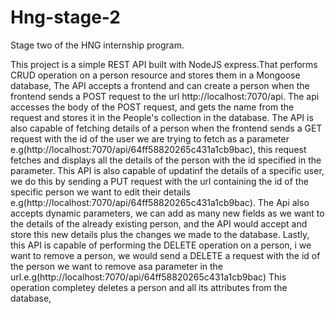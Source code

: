 # Hng-stage-2
Stage two of the HNG internship program.

This project is a simple REST API built with NodeJS express.That performs CRUD operation on a person resource and stores them in a Mongoose database, The API accepts a frontend and can create a person when the frontend sends a POST request
to the url http://localhost:7070/api. The api accesses the body of the POST request, and gets the name from the request and stores it in the People's collection in the database.
The API is also capable of fetching details of a person when the frontend sends a GET request with the id of the user we are trying to fetch as a parameter 
e.g(http://localhost:7070/api/64ff58820265c431a1cb9bac), this request fetches and displays all the details of the person with the id specified in the parameter. This API is also capable of updatinf the details of a specific user,
we do this by sending a PUT request with the url containing the id of the specific person we want to edit their details e.g(http://localhost:7070/api/64ff58820265c431a1cb9bac).
The Api also accepts dynamic parameters, we can add as many new fields as we want to the details of the already existing person, and the API would accept and store this new details plus the changes we made to the database.
Lastly, this API is capable of performing the DELETE operation on a person, i we want to remove a person, we would send a DELETE a request with the id of the person we want to remove asa  parameter in the url.e.g(http://localhost:7070/api/64ff58820265c431a1cb9bac)
This operation completey deletes a person and all its attributes from the database,
